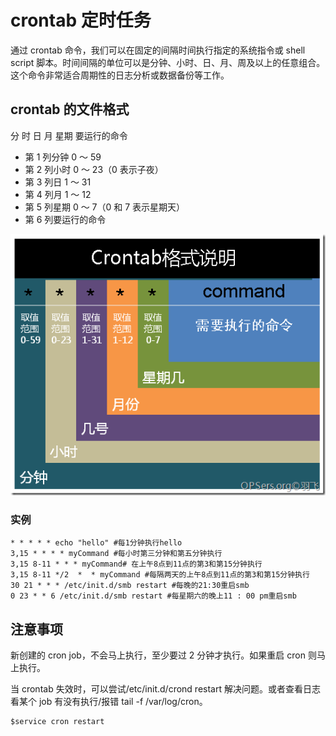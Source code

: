 # crontab 定时任务

通过 crontab 命令，我们可以在固定的间隔时间执行指定的系统指令或 shell script 脚本。时间间隔的单位可以是分钟、小时、日、月、周及以上的任意组合。这个命令非常适合周期性的日志分析或数据备份等工作。

## crontab 的文件格式

分 时 日 月 星期 要运行的命令

- 第 1 列分钟 0 ～ 59
- 第 2 列小时 0 ～ 23（0 表示子夜）
- 第 3 列日 1 ～ 31
- 第 4 列月 1 ～ 12
- 第 5 列星期 0 ～ 7（0 和 7 表示星期天）
- 第 6 列要运行的命令

![crontab](crontab.png)

### 实例

```shell
* * * * * echo "hello" #每1分钟执行hello
3,15 * * * * myCommand #每小时第三分钟和第五分钟执行
3,15 8-11 * * * myCommand# 在上午8点到11点的第3和第15分钟执行
3,15 8-11 */2  *  * myCommand #每隔两天的上午8点到11点的第3和第15分钟执行
30 21 * * * /etc/init.d/smb restart #每晚的21:30重启smb
0 23 * * 6 /etc/init.d/smb restart #每星期六的晚上11 : 00 pm重启smb
```

## 注意事项

新创建的 cron job，不会马上执行，至少要过 2 分钟才执行。如果重启 cron 则马上执行。

当 crontab 失效时，可以尝试/etc/init.d/crond restart 解决问题。或者查看日志看某个 job 有没有执行/报错 tail -f /var/log/cron。

```shell
$service cron restart
```
